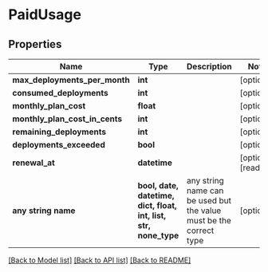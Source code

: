 # PaidUsage


## Properties
Name | Type | Description | Notes
------------ | ------------- | ------------- | -------------
**max_deployments_per_month** | **int** |  | [optional] 
**consumed_deployments** | **int** |  | [optional] 
**monthly_plan_cost** | **float** |  | [optional] 
**monthly_plan_cost_in_cents** | **int** |  | [optional] 
**remaining_deployments** | **int** |  | [optional] 
**deployments_exceeded** | **bool** |  | [optional] 
**renewal_at** | **datetime** |  | [optional] [readonly] 
**any string name** | **bool, date, datetime, dict, float, int, list, str, none_type** | any string name can be used but the value must be the correct type | [optional]

[[Back to Model list]](../README.md#documentation-for-models) [[Back to API list]](../README.md#documentation-for-api-endpoints) [[Back to README]](../README.md)


